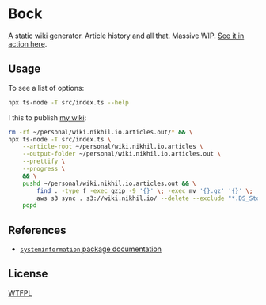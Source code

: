 # Bock

A static wiki generator. Article history and all that. Massive WIP. [See it in action here](https://wiki.nikhil.io).

## Usage

To see a list of options:

```bash
npx ts-node -T src/index.ts --help
```

I this to publish [my wiki](https://github.com/afreeorange/wiki.nikhil.io.articles):

```bash
rm -rf ~/personal/wiki.nikhil.io.articles.out/* && \
npx ts-node -T src/index.ts \
    --article-root ~/personal/wiki.nikhil.io.articles \
    --output-folder ~/personal/wiki.nikhil.io.articles.out \
    --prettify \
    --progress \
    && \
    pushd ~/personal/wiki.nikhil.io.articles.out && \
        find . -type f -exec gzip -9 '{}' \; -exec mv '{}.gz' '{}' \;  && \
        aws s3 sync . s3://wiki.nikhil.io/ --delete --exclude "*.DS_Store*" --content-encoding gzip && \
    popd
```

## References

* [`systeminformation` package documentation](https://systeminformation.io/cpu.html)

## License

[WTFPL](http://www.wtfpl.net/)

